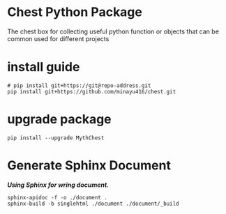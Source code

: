 # Chest Python Package

The chest box for collecting useful python function or objects that can be common used for different projects

# install guide

```
# pip install git+https://git@repo-address.git
pip install git+https://github.com/minayu416/chest.git
```

# upgrade package

```
pip install --upgrade MythChest
```

# Generate Sphinx Document

***Using Sphinx for wring document.***

```
sphinx-apidoc -f -o ./document .
sphinx-build -b singlehtml ./document ./document/_build
```